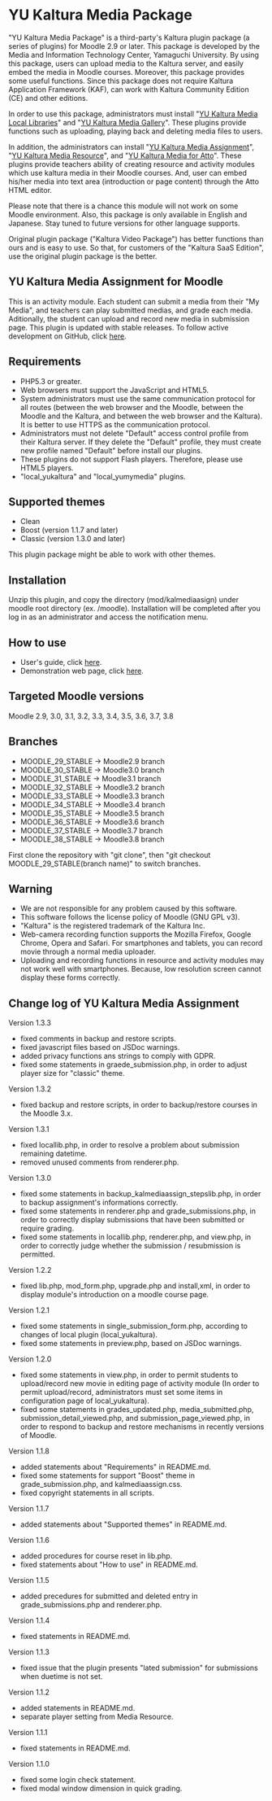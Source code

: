 # YU Kaltura Media Package
"YU Kaltura Media Package" is a third-party's Kaltura plugin package (a series of plugins) for Moodle 2.9 or later. This package is developed by the Media and Information Technology Center, Yamaguchi University. By using this package, users can upload media to the Kaltura server, and easily embed the media in Moodle courses. Moreover, this package provides some useful functions. Since this package does not require Kaltura Application Framework (KAF), can work with Kaltura Community Edition (CE) and other editions.

In order to use this package, administrators must install "[YU Kaltura Media Local Libraries](https://moodle.org/plugins/local_yukaltura)" and "[YU Kaltura Media Gallery](https://moodle.org/plugins/local_yumymedia)".
These plugins provide functions such as uploading, playing back and deleting media files to users.

In addition, the administrators can install "[YU Kaltura Media Assignment](https://moodle.org/plugins/mod_kalmediaassign)", "[YU Kaltura Media Resource](https://moodle.org/plugins/mod_kalmediares)", and "[YU Kaltura Media for Atto](https://moodle.org/plugins/atto_yukaltura)".
These plugins provide teachers ability of creating resource and activity modules which use kaltura media in their Moodle courses.
And, user can embed his/her media into text area (introduction or page content) through the Atto HTML editor.

Please note that there is a chance this module will not work on some Moodle environment. Also, this package is only available in English and Japanese. Stay tuned to future versions for other language supports.

Original plugin package ("Kaltura Video Package") has better functions than ours and is easy to use. So that, for customers of the "Kaltura SaaS Edition", use the original plugin package is the better.

YU Kaltura Media Assignment for Moodle
------
This is an activity module. Each student can submit a media from their "My Media", and teachers can play submitted medias, and grade each media. Aditionally, the student can upload and record new media in submission page.
This plugin is updated with stable releases. To follow active development on GitHub, click [here](https://github.com/YU-MITC/moodle-mod_kalmediaassign/).

Requirements
------

* PHP5.3 or greater.
* Web browsers must support the JavaScript and HTML5.
* System administrators must use the same communication protocol for all routes (between the web browser and the Moodle, between the Moodle and the Kaltura, and between the web browser and the Kaltura). It is better to use HTTPS as the communication protocol.
* Administrators must not delete "Default" access control profile from their Kaltura server. If they delete the "Default" profile, they must create new profile named "Default" before install our plugins.
* These plugins do not support Flash players. Therefore, please use HTML5 players.
* "local_yukaltura" and "local_yumymedia" plugins.

Supported themes
-----

* Clean
* Boost (version 1.1.7 and later)
* Classic (version 1.3.0 and later)

This plugin package might be able to work with other themes.

Installation
------

Unzip this plugin, and copy the directory (mod/kalmediaasign) under moodle root directory (ex. /moodle).
Installation will be completed after you log in as an administrator and access the notification menu.

How to use
------

* User's guide, click [here](http://www.cc.yamaguchi-u.ac.jp/guides/cas/plugins/userguide_version1.3.pdf).
* Demonstration web page, click [here](http://www.cc.yamaguchi-u.ac.jp/guides/cas/plugins/demo/).

Targeted Moodle versions
------

Moodle 2.9, 3.0, 3.1, 3.2, 3.3, 3.4, 3.5, 3.6, 3.7, 3.8

Branches
------

* MOODLE_29_STABLE -> Moodle2.9 branch
* MOODLE_30_STABLE -> Moodle3.0 branch
* MOODLE_31_STABLE -> Moodle3.1 branch
* MOODLE_32_STABLE -> Moodle3.2 branch
* MOODLE_33_STABLE -> Moodle3.3 branch
* MOODLE_34_STABLE -> Moodle3.4 branch
* MOODLE_35_STABLE -> Moodle3.5 branch
* MOODLE_36_STABLE -> Moodle3.6 branch
* MOODLE_37_STABLE -> Moodle3.7 branch
* MOODLE_38_STABLE -> Moodle3.8 branch

First clone the repository with "git clone", then "git checkout MOODLE_29_STABLE(branch name)" to switch branches.

Warning
------

* We are not responsible for any problem caused by this software. 
* This software follows the license policy of Moodle (GNU GPL v3).
* "Kaltura" is the registered trademark of the Kaltura Inc.
* Web-camera recording function supports the Mozilla Firefox, Google Chrome, Opera and Safari. For smartphones and tablets, you can record movie through a normal media uploader.
* Uploading and recording functions in resource and activity modules may not work well with smartphones. Because, low resolution screen cannot display these forms correctly.

Change log of YU Kaltura Media Assignment
------

Version 1.3.3

* fixed comments in backup and restore scripts.
* fixed javascript files based on JSDoc warnings.
* added privacy functions ans strings to comply with GDPR.
* fixed some statements in graede_submission.php, in order to adjust player size for "classic" theme.

Version 1.3.2

* fixed  backup and restore scripts, in order to backup/restore courses in the Moodle 3.x.

Version 1.3.1

* fixed locallib.php, in order to resolve a problem about submission remaining datetime.
* removed unused comments from renderer.php.

Version 1.3.0

* fixed some statements in backup_kalmediaassign_stepslib.php, in order to backup assignment's informations correctly.
* fixed some statements in renderer.php and grade_submissions.php, in order to correctly display submissions that have been submitted or require grading.
* fixed some statements in locallib.php, renderer.php, and view.php, in order to correctly judge whether the submission / resubmission is permitted.

Version 1.2.2

* fixed lib.php, mod_form.php, upgrade.php and install,xml, in order to display module's introduction on a moodle course page.

Version 1.2.1

* fixed some statements in single_submission_form.php, according to changes of local plugin (local_yukaltura).
* fixed some statements in preview.php, based on JSDoc warnings.

Version 1.2.0

* fixed some statements in view.php, in order to permit students to upload/record new movie in editing page of activity module (In order to permit upload/record, administrators must set some items in configuration page of local_yukaltura).
* fixed some statements in grades_updated.php, media_submitted.php, submission_detail_viewed.php, and submission_page_viewed.php, in order to respond to backup and restore mechanisms in recently versions of Moodle.

Version 1.1.8

* added statements about "Requirements" in README.md.
* fixed some statements for support "Boost" theme in grade_submission.php, and kalmediaassign.css.
* fixed copyright statements in all scripts.

Version 1.1.7

* added statements about "Supported themes" in README.md.

Version 1.1.6

* added procedures for course reset in lib.php.
* fixed statements about "How to use" in README.md.

Version 1.1.5

* added precedures for submitted and deleted entry in grade_submissions.php and renderer.php.

Version 1.1.4

* fixed statements in README.md.

Version 1.1.3

* fixed issue that the plugin presents "lated submission" for submissions when duetime is not set.

Version 1.1.2

* added statements in README.md.
* separate player setting from Media Resource.

Version 1.1.1

* fixed statements in README.md.

Version 1.1.0

* fixed some login check statement.
* fixed modal window dimension in quick grading.

